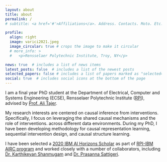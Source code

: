 ```yaml
---
layout: about
title: about
permalink: /
# subtitle: <a href='#'>Affiliations</a>. Address. Contacts. Moto. Etc.

profile:
  align: right
  image: varici2021.jpeg
  image_circular: true # crops the image to make it circular
  # more_info: >
  #   <p>Rensselaer Polytechnic Institute, Troy, NY</p>

news: true  # includes a list of news items
latest_posts: false  # includes a list of the newest posts
selected_papers: false # includes a list of papers marked as "selected={true}"
social: true  # includes social icons at the bottom of the page
---
```

I am a final year PhD student at the Department of Electrical, Computer and Systems Engineering (ECSE), Rensselaer Polytechnic Institute ([RPI](https://www.ecse.rpi.edu/)), advised by [Prof. Ali Tajer](https://www.isg-rpi.com/). 

My research interests are centered on causal inference from interventions. Specifically, I focus on leveraging the shared causal mechanisms and the role of interventions. across different data environments. During my PhD, I have been developing methodology for causal representation learning, sequential intervention design, and causal structure learning.

I have been selected a [2020 IBM AI Horizons Scholar](https://airc.rpi.edu/aih-scholars) as part of [RPI-IBM AIRC program](https://airc.rpi.edu/) and worked closely with a number of collaborators, including [Dr. Karthikeyan Shanmugam](https://sites.google.com/a/utexas.edu/karthiksh/) and [Dr. Prasanna Sattigeri](https://pronics2004.github.io/). 


<!-- 🔈: I am on the job market ✨✨ -->

<!-- Write your biography here. Tell the world about yourself. Link to your favorite [subreddit](http://reddit.com). You can put a picture in, too. The code is already in, just name your picture `prof_pic.jpg` and put it in the `img/` folder.

Put your address / P.O. box / other info right below your picture. You can also disable any of these elements by editing `profile` property of the YAML header of your `_pages/about.md`. Edit `_bibliography/papers.bib` and Jekyll will render your [publications page](/al-folio/publications/) automatically.

Link to your social media connections, too. This theme is set up to use [Font Awesome icons](http://fortawesome.github.io/Font-Awesome/) and [Academicons](https://jpswalsh.github.io/academicons/), like the ones below. Add your Facebook, Twitter, LinkedIn, Google Scholar, or just disable all of them. -->
